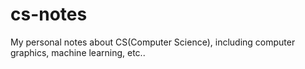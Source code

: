 # cs-notes

My personal notes about CS(Computer Science), including computer graphics, machine learning, etc..

